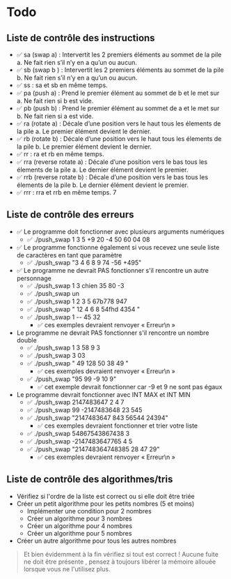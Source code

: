 # Todo

## Liste de contrôle des instructions

- ✅ sa (swap a) : Intervertit les 2 premiers éléments au sommet de la pile a. Ne fait rien s’il n’y en a qu’un ou aucun.
- ✅ sb (swap b ) : Intervertit les 2 premiers éléments au sommet de la pile b. Ne fait rien s’il n’y en a qu’un ou aucun.
- ✅ ss : sa et sb en même temps.
- ✅ pa (push a) : Prend le premier élément au sommet de b et le met sur a. Ne fait rien si b est vide.
- ✅ pb (push b) : Prend le premier élément au sommet de a et le met sur b. Ne fait rien si a est vide.
- ✅ ra (rotate a) : Décale d’une position vers le haut tous les élements de la pile a. Le premier élément devient le dernier.
- ✅ rb (rotate b) : Décale d’une position vers le haut tous les élements de la pile b. Le premier élément devient le dernier.
- ✅ rr : ra et rb en même temps.
- ✅ rra (reverse rotate a) : Décale d’une position vers le bas tous les élements de la pile a. Le dernier élément devient le premier.
- ✅ rrb (reverse rotate b) : Décale d’une position vers le bas tous les élements de la pile b. Le dernier élément devient le premier.
- ✅ rrr : rra et rrb en même temps. 7

## Liste de contrôle des erreurs

- ✅ Le programme doit fonctionner avec plusieurs arguments numériques
  - ✅ ./push_swap 1 3 5 +9 20 -4 50 60 04 08
- ✅ Le programme fonctionne également si vous recevez une seule liste de caractères en tant que paramètre
  - ✅ ./push_swap "3 4 6 8 9 74 -56 +495"
- ✅ Le programme ne devrait PAS fonctionner s'il rencontre un autre personnage
  - ✅ ./push_swap 1 3 chien 35 80 -3
  - ✅ ./push_swap un
  - ✅ ./push_swap 1 2 3 5 67b778 947
  - ✅ ./push_swap " 12 4 6 8 54fhd 4354 "
  - ✅ ./push_swap 1 -- 45 32
    - ✅ ces exemples devraient renvoyer « Erreur\n »
- Le programme ne devrait PAS fonctionner s'il rencontre un nombre double
  - ✅ ./push_swap 1 3 58 9 3
  - ✅ ./push_swap 3 03
  - ✅ ./push_swap " 49 128 50 38 49 "
    - ✅ ces exemples devraient renvoyer « Erreur\n »
  - ✅ ./push_swap "95 99 -9 10 9"
    - ✅ cet exemple devrait fonctionner car -9 et 9 ne sont pas égaux
- Le programme devrait fonctionner avec INT MAX et INT MIN
  - ✅ ./push_swap 2147483647 2 4 7
  - ✅ ./push_swap 99 -2147483648 23 545
  - ✅ ./push_swap "2147483647 843 56544 24394"
    - ✅ ces exemples devraient fonctionner et trier votre liste
  - ✅ ./push_swap 54867543867438 3
  - ✅ ./push_swap -2147483647765 4 5
  - ✅ ./push_swap "214748364748385 28 47 29"
    - ✅ ces exemples devraient renvoyer « Erreur\n »

## Liste de contrôle des algorithmes/tris

- Vérifiez si l'ordre de la liste est correct ou si elle doit être triée
- Créer un petit algorithme pour les petits nombres (5 et moins)
  - Implémenter une condition pour 2 nombres
  - Créer un algorithme pour 3 nombres
  - Créer un algorithme pour 4 nombres
  - Créer un algorithme pour 5 nombres
- Créer un autre algorithme pour tous les autres nombres

> Et bien évidemment à la fin vérifiez si tout est correct ! Aucune fuite ne doit être présente , pensez à toujours libérer la mémoire allouée lorsque vous ne l'utilisez plus.
